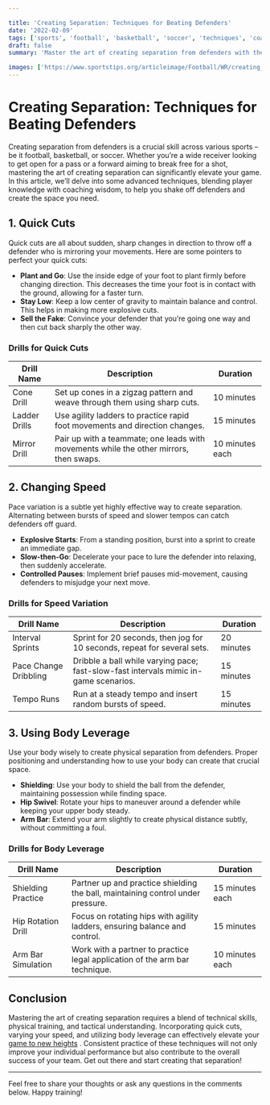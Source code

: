 ```yaml
---

title: 'Creating Separation: Techniques for Beating Defenders'
date: '2022-02-09'
tags: ['sports', 'football', 'basketball', 'soccer', 'techniques', 'coaching', 'player-tips']
draft: false
summary: 'Master the art of creating separation from defenders with these advanced techniques, incorporating quick cuts, speed variation, and body leverage.'

images: ['https://www.sportstips.org/articleimage/Football/WR/creating_separation_techniques_for_beating_defenders.webp']
---
```


# Creating Separation: Techniques for Beating Defenders

Creating separation from defenders is a crucial skill across various sports – be it football, basketball, or soccer. Whether you’re a wide receiver looking to get open for a pass or a forward aiming to break free for a shot, mastering the art of creating separation can significantly elevate your game. In this article, we’ll delve into some advanced techniques, blending player knowledge with coaching wisdom, to help you shake off defenders and create the space you need.

## 1. Quick Cuts

Quick cuts are all about sudden, sharp changes in direction to throw off a defender who is mirroring your movements. Here are some pointers to perfect your quick cuts:

- **Plant and Go**: Use the inside edge of your foot to plant firmly before changing direction. This decreases the time your foot is in contact with the ground, allowing for a faster turn.
- **Stay Low**: Keep a low center of gravity to maintain balance and control. This helps in making more explosive cuts.
- **Sell the Fake**: Convince your defender that you’re going one way and then cut back sharply the other way.

### Drills for Quick Cuts

| Drill Name          | Description                                                                           | Duration         |
|---------------------|---------------------------------------------------------------------------------------|------------------|
| Cone Drill          | Set up cones in a zigzag pattern and weave through them using sharp cuts.             | 10 minutes       |
| Ladder Drills       | Use agility ladders to practice rapid foot movements and direction changes.           | 15 minutes       |
| Mirror Drill        | Pair up with a teammate; one leads with movements while the other mirrors, then swaps. | 10 minutes each  |

## 2. Changing Speed

Pace variation is a subtle yet highly effective way to create separation. Alternating between bursts of speed and slower tempos can catch defenders off guard.

- **Explosive Starts**: From a standing position, burst into a sprint to create an immediate gap.
- **Slow-then-Go**: Decelerate your pace to lure the defender into relaxing, then suddenly accelerate.
- **Controlled Pauses**: Implement brief pauses mid-movement, causing defenders to misjudge your next move.

### Drills for Speed Variation

| Drill Name            | Description                                                                          | Duration         |
|-----------------------|--------------------------------------------------------------------------------------|------------------|
| Interval Sprints      | Sprint for 20 seconds, then jog for 10 seconds, repeat for several sets.             | 20 minutes       |
| Pace Change Dribbling | Dribble a ball while varying pace; fast-slow-fast intervals mimic in-game scenarios. | 15 minutes       |
| Tempo Runs            | Run at a steady tempo and insert random bursts of speed.                             | 15 minutes       |

## 3. Using Body Leverage

Use your body wisely to create physical separation from defenders. Proper positioning and understanding how to use your body can create that crucial space.

- **Shielding**: Use your body to shield the ball from the defender, maintaining possession while finding space.
- **Hip Swivel**: Rotate your hips to maneuver around a defender while keeping your upper body steady.
- **Arm Bar**: Extend your arm slightly to create physical distance subtly, without committing a foul.

### Drills for Body Leverage

| Drill Name         | Description                                                                 | Duration         |
|--------------------|-----------------------------------------------------------------------------|------------------|
| Shielding Practice | Partner up and practice shielding the ball, maintaining control under pressure. | 15 minutes each |
| Hip Rotation Drill | Focus on rotating hips with agility ladders, ensuring balance and control.   | 15 minutes       |
| Arm Bar Simulation | Work with a partner to practice legal application of the arm bar technique. | 10 minutes each  |

## Conclusion

Mastering the art of creating separation requires a blend of technical skills, physical training, and tactical understanding. Incorporating quick cuts, varying your speed, and utilizing body leverage can effectively elevate your [game to new heights](#)   . Consistent practice of these techniques will not only improve your individual performance but also contribute to the overall success of your team. Get out there and start creating that separation!

---

Feel free to share your thoughts or ask any questions in the comments below. Happy training!
